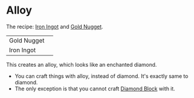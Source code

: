 # Alloy

The recipe: [Iron Ingot](http://minecraft.gamepedia.com/Iron_ingot) and [Gold Nugget](http://minecraft.gamepedia.com/Gold_nugget).

<table>
<tr><td>Gold Nugget</td><td></td></tr>
<tr><td>Iron Ingot</td><td></td></tr>
</table>

This creates an alloy, which looks like an enchanted diamond.

* You can craft things with alloy, instead of diamond. It's exactly same to diamond.
* The only exception is that you cannot craft [Diamond Block](http://minecraft.gamepedia.com/Diamond_block) with it.
